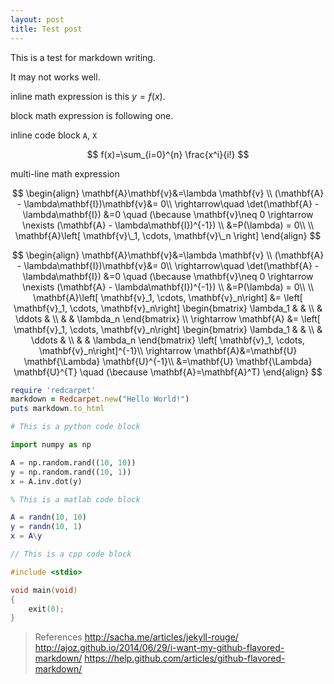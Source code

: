 ```yaml
---
layout: post
title: Test post
---
```


This is a test for markdown writing.

It may not works well.

inline math expression is this $y=f(x)$.

block math expression is following one.

inline code block ```A```, ```X```


$$
f(x)=\sum_{i=0}^{n} \frac{x^i}{i!}
$$

multi-line math expression

$$
\begin{align}
\mathbf{A}\mathbf{v}&=\lambda \mathbf{v} \\
(\mathbf{A} - \lambda\mathbf{I})\mathbf{v}&= 0\\
\rightarrow\quad \det(\mathbf{A} - \lambda\mathbf{I}) &=0 \quad (\because \mathbf{v}\neq 0 \rightarrow \nexists (\mathbf{A} - \lambda\mathbf{I})^{-1}) \\
&=P(\lambda) = 0\\
\\
\mathbf{A}\left[ \mathbf{v}\_1, \cdots, \mathbf{v}\_n \right]
\end{align}
$$

$$
\begin{align}
\mathbf{A}\mathbf{v}&=\lambda \mathbf{v} \\
(\mathbf{A} - \lambda\mathbf{I})\mathbf{v}&= 0\\
\rightarrow\quad \det(\mathbf{A} - \lambda\mathbf{I}) &=0 \quad (\because \mathbf{v}\neq 0 \rightarrow \nexists (\mathbf{A} - \lambda\mathbf{I})^{-1}) \\
&=P(\lambda) = 0\\
\\
\mathbf{A}\left[ \mathbf{v}_1, \cdots, \mathbf{v}_n\right]  &= 
\left[ \mathbf{v}_1, \cdots, \mathbf{v}_n\right] 
\begin{bmatrix}
\lambda_1 & &  \\
& \ddots & \\
& & \lambda_n
\end{bmatrix} \\
\rightarrow \mathbf{A} &= 
\left[ \mathbf{v}_1, \cdots, \mathbf{v}_n\right] 
\begin{bmatrix}
\lambda_1 & &  \\
& \ddots & \\
& & \lambda_n
\end{bmatrix}
\left[ \mathbf{v}_1, \cdots, \mathbf{v}_n\right]^{-1}\\
\rightarrow \mathbf{A}&=\mathbf{U} \mathbf{\Lambda} \mathbf{U}^{-1}\\
&=\mathbf{U} \mathbf{\Lambda} \mathbf{U}^{T} \quad (\because \mathbf{A}=\mathbf{A}^T)
\end{align}
$$


```ruby
require 'redcarpet'
markdown = Redcarpet.new("Hello World!")
puts markdown.to_html
```


```python
# This is a python code block

import numpy as np

A = np.random.rand((10, 10))
y = np.random.rand((10, 1))
x = A.inv.dot(y)
```

```matlab
% This is a matlab code block

A = randn(10, 10)
y = randn(10, 1)
x = A\y
```

```cpp
// This is a cpp code block

#include <stdio>

void main(void)
{
    exit(0);
}
```

> References
> http://sacha.me/articles/jekyll-rouge/
> http://ajoz.github.io/2014/06/29/i-want-my-github-flavored-markdown/
> https://help.github.com/articles/github-flavored-markdown/

